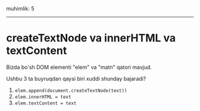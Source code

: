 muhimlik: 5

---

# createTextNode va innerHTML va textContent

Bizda bo'sh DOM elementi "elem" va "matn" qatori mavjud.

Ushbu 3 ta buyruqdan qaysi biri xuddi shunday bajaradi?

1. `elem.append(document.createTextNode(text))`
2. `elem.innerHTML = text`
3. `elem.textContent = text`
